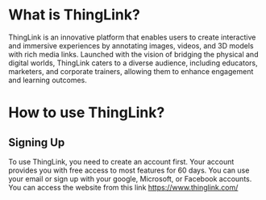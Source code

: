# What is ThingLink?

ThingLink is an innovative platform that enables users to create interactive and immersive experiences by annotating images, videos, and 3D models with rich media links. Launched with the vision of bridging the physical and digital worlds, ThingLink caters to a diverse audience, including educators, marketers, and corporate trainers, allowing them to enhance engagement and learning outcomes.

# How to use ThingLink?

## Signing Up

To use ThingLink, you need to create an account first. Your account provides you with free access to most features for 60 days. You can use your email or sign up with your google, Microsoft, or Facebook accounts. You can access the website from this link https://www.thinglink.com/
